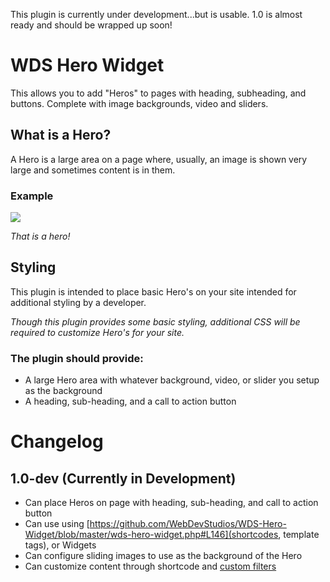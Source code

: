 
This plugin is currently under development...but is usable. 1.0 is almost ready
and should be wrapped up soon!

# WDS Hero Widget

This allows you to add "Heros" to pages with heading, subheading, and buttons.
Complete with image backgrounds, video and sliders.

## What is a Hero?

A Hero is a large area on a page where, usually, an image is shown very large
and sometimes content is in them.

### Example

![](https://cldup.com/U9FjyLmeic-2000x2000.png)

*That is a hero!*

## Styling

This plugin is intended to place basic Hero's on your site intended for
additional styling by a developer.

*Though this plugin provides some basic styling, additional CSS will be required
to customize Hero's for your site.*

### The plugin should provide:

- A large Hero area with whatever background, video, or slider you setup as the background
- A heading, sub-heading, and a call to action button

# Changelog

## 1.0-dev (Currently in Development)

- Can place Heros on page with heading, sub-heading, and call to action button
- Can use using [https://github.com/WebDevStudios/WDS-Hero-Widget/blob/master/wds-hero-widget.php#L146](shortcodes, template tags), or Widgets
- Can configure sliding images to use as the background of the Hero
- Can customize content through shortcode and [custom filters](https://github.com/WebDevStudios/WDS-Hero-Widget/blob/master/wds-hero-widget.php#L190)
